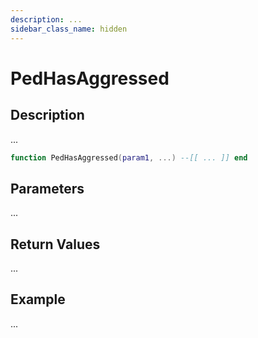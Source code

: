 ```yaml
---
description: ...
sidebar_class_name: hidden
---
```


# PedHasAggressed

## Description

...

```lua
function PedHasAggressed(param1, ...) --[[ ... ]] end
```

## Parameters

...

## Return Values

...

## Example

...


